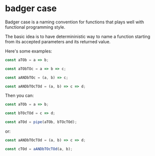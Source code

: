 # badger case

Badger case is a naming convention for functions that plays well with functional programming style.

The basic idea is to have determininistic way to name a function starting from its accepted parameters and its returned value.

Here's some examples:

```javascript
const aTOb = a => b;

const aTObTOc = a => b => c;

const aANDbTOc = (a, b) => c;

const aANDbTOcTOd = (a, b) => c => d;
```
Then you can:

```javascript
const aTOb = a => b;

const bTOcTOd = c => d;

const aTOd = pipe(aTOb, bTOcTOd);

```
or:

```javascript
const aANDbTOcTOd = (a, b) => c => d;

const cTOd = aANDbTOcTOd(a, b);
```
